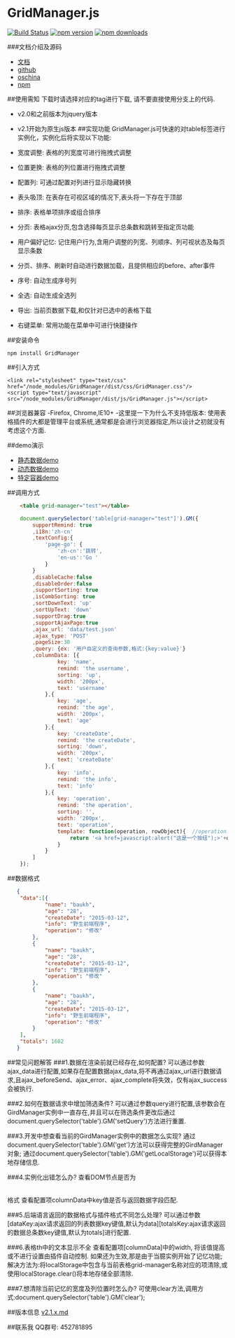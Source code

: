 # GridManager.js

[![Build Status](https://img.shields.io/travis/baukh789/GridManager.svg?style=flat-square)](https://travis-ci.org/baukh789/GridManager)
[![npm version](https://img.shields.io/npm/v/GridManager.svg?style=flat-square)](https://www.npmjs.com/package/GridManager)
[![npm downloads](https://img.shields.io/npm/dt/GridManager.svg?style=flat-square)](https://www.npmjs.com/package/GridManager)

###文档介绍及源码
- [文档](http://www.lovejavascript.com/#!plugIn/GridManager/index.html)
- [github](https://github.com/baukh789/GridManager)
- [oschina](http://git.oschina.net/baukh/GridManager)
- [npm](https://www.npmjs.com/package/GridManager/)

##使用需知
下载时请选择对应的tag进行下载, 请不要直接使用分支上的代码.
- v2.0和之前版本为jquery版本
- v2.1开始为原生js版本
##实现功能
GridManager.js可快速的对table标签进行实例化，实例化后将实现以下功能:

- 宽度调整: 表格的列宽度可进行拖拽式调整
- 位置更换: 表格的列位置进行拖拽式调整
- 配置列: 可通过配置对列进行显示隐藏转换
- 表头吸顶: 在表存在可视区域的情况下,表头将一下存在于顶部
- 排序: 表格单项排序或组合排序
- 分页: 表格ajax分页,包含选择每页显示总条数和跳转至指定页功能
- 用户偏好记忆: 记住用户行为,含用户调整的列宽、列顺序、列可视状态及每页显示条数
- 分页、排序、刷新时自动进行数据加载，且提供相应的before、after事件
- 序号: 自动生成序号列
- 全选: 自动生成全选列
- 导出: 当前页数据下载,和仅针对已选中的表格下载
- 右键菜单: 常用功能在菜单中可进行快捷操作

##安装命令
```
npm install GridManager
```

##引入方式
```
<link rel="stylesheet" type="text/css" href="/node_modules/GridManager/dist/css/GridManager.css"/>
<script type="text/javascript" src="/node_modules/GridManager/dist/js/GridManager.js"></script>
```

##浏览器兼容
-Firefox, Chrome,IE10+
-这里提一下为什么不支持低版本: 使用表格插件的大都是管理平台或系统,通常都是会进行浏览器指定,所以设计之初就没有考虑这个方面.

##demo演示
- [静态数据demo](http://www.lovejavascript.com/plugIn/GridManager/demo1.html)
- [动态数据demo](http://www.lovejavascript.com/plugIn/GridManager/demo2.html)
- [特定容器demo](http://www.lovejavascript.com/plugIn/GridManager/demo3.html)

##调用方式
```html
    <table grid-manager="test"></table>
```
```javascript
	document.querySelector('table[grid-manager="test"]').GM({
        supportRemind: true
        ,i18n:'zh-cn'
        ,textConfig:{
            'page-go': {
                'zh-cn':'跳转',
                'en-us':'Go '
            }
        }
        ,disableCache:false
        ,disableOrder:false
        ,supportSorting: true
        ,isCombSorting: true
        ,sortDownText: 'up'
        ,sortUpText: 'down'
        ,supportDrag:true
        ,supportAjaxPage:true
        ,ajax_url: 'data/test.json'
        ,ajax_type: 'POST'
        ,pageSize:30
        ,query: {ex: '用户自定义的查询参数,格式:{key:value}'}
        ,columnData: [{
                key: 'name',
                remind: 'the username',
                sorting: 'up',
                width: '200px',
                text: 'username'
            },{
                key: 'age',
                remind: 'the age',
                width: '200px',
                text: 'age'
            },{
                key: 'createDate',
                remind: 'the createDate',
                sorting: 'down',
                width: '200px',
                text: 'createDate'
            },{
                key: 'info',
                remind: 'the info',
                text: 'info'
            },{
                key: 'operation',
                remind: 'the operation',
                sorting: '',
                width: '200px',
                text: 'operation',
                template: function(operation, rowObject){  //operation:当前key所对应的单条数据；rowObject：单个一行完整数据
                    return '<a href=javascript:alert("这是一个按纽");>'+operation+'</a>';
                }
            }
        ]
    });
```
##数据格式
```JSON
   {
   	"data":[{
   			"name": "baukh",
   			"age": "28",
   			"createDate": "2015-03-12",
   			"info": "野生前端程序",
   			"operation": "修改"
   		},
   		{
   			"name": "baukh",
   			"age": "28",
   			"createDate": "2015-03-12",
   			"info": "野生前端程序",
   			"operation": "修改"
   		},
   		{
   			"name": "baukh",
   			"age": "28",
   			"createDate": "2015-03-12",
   			"info": "野生前端程序",
   			"operation": "修改"
   		}
   	],
   	"totals": 1682
   }
```
##常见问题解答
###1.数据在渲染前就已经存在,如何配置?
    可以通过参数ajax_data进行配置,如果存在配置数据ajax_data,将不再通过ajax_url进行数据请求,且ajax_beforeSend、ajax_error、ajax_complete将失效，仅有ajax_success会被执行.

###2.如何在数据请求中增加筛选条件?
    可以通过参数query进行配置,该参数会在GirdManager实例中一直存在,并且可以在筛选条件更改后通过document.querySelector('table').GM('setQuery')方法进行重置.

###3.开发中想查看当前的GirdManager实例中的数据怎么实现?
    通过document.querySelector('table').GM('get')方法可以获得完整的GirdManager对象;
    通过document.querySelector('table').GM('getLocalStorage')可以获得本地存储信息.

###4.实例化出错怎么办?
    查看DOM节点是否为<table grid-manager="test"></table>格式
    查看配置项columnData中key值是否与返回数据字段匹配.

###5.后端语言返回的数据格式与插件格式不同怎么处理?
    可以通过参数[dataKey:ajax请求返回的列表数据key键值,默认为data][totalsKey:ajax请求返回的数据总条数key键值,默认为totals]进行配置.

###6.表格th中的文本显示不全
    查看配置项[columnData]中的width, 将该值提高或不进行设置由插件自动控制. 如果还为生效,那是由于当臆实例开始了记忆功能;
    解决方法为:将localStorage中包含与当前表格grid-manager名称对应的项清除,或使用localStorage.clear()将本地存储全部清除.

###7.想清除当前记忆的宽度及列位置时怎么办?
    可使用clear方法,调用方式:document.querySelector('table').GM('clear');

##版本信息
[v2.1.x.md](/version/v2.1.x.md)


##联系我
QQ群号: 452781895


